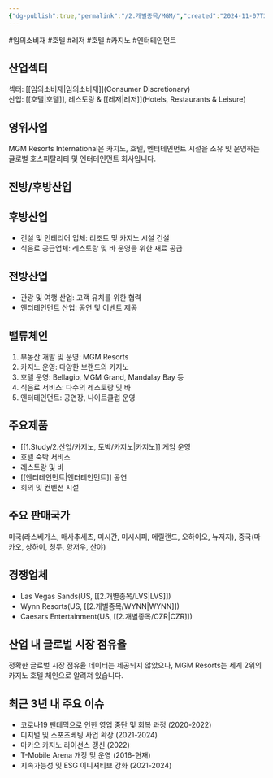 ```yaml
---
{"dg-publish":true,"permalink":"/2.개별종목/MGM/","created":"2024-11-07T21:43:23.877+09:00","updated":"2025-07-29T21:37:04.911+09:00"}
---
```


#임의소비재 #호텔 #레저 #호텔 #카지노 #엔터테인먼트 

## 산업섹터

섹터: [[임의소비재\|임의소비재]](Consumer Discretionary)  
산업: [[호텔\|호텔]], 레스토랑 & [[레저\|레저]](Hotels, Restaurants & Leisure)

## 영위사업

MGM Resorts International은 카지노, 호텔, 엔터테인먼트 시설을 소유 및 운영하는 글로벌 호스피탈리티 및 엔터테인먼트 회사입니다.

## 전방/후방산업

## 후방산업

- 건설 및 인테리어 업체: 리조트 및 카지노 시설 건설
- 식음료 공급업체: 레스토랑 및 바 운영을 위한 재료 공급

## 전방산업

- 관광 및 여행 산업: 고객 유치를 위한 협력
- 엔터테인먼트 산업: 공연 및 이벤트 제공

## 밸류체인

1. 부동산 개발 및 운영: MGM Resorts
2. 카지노 운영: 다양한 브랜드의 카지노
3. 호텔 운영: Bellagio, MGM Grand, Mandalay Bay 등
4. 식음료 서비스: 다수의 레스토랑 및 바
5. 엔터테인먼트: 공연장, 나이트클럽 운영

## 주요제품

- [[1.Study/2.산업/카지노, 도박/카지노\|카지노]] 게임 운영
- 호텔 숙박 서비스
- 레스토랑 및 바
- [[엔터테인먼트\|엔터테인먼트]] 공연
- 회의 및 컨벤션 시설

## 주요 판매국가

미국(라스베가스, 매사추세츠, 미시간, 미시시피, 메릴랜드, 오하이오, 뉴저지), 중국(마카오, 상하이, 청두, 항저우, 산야)

## 경쟁업체

- Las Vegas Sands(US, [[2.개별종목/LVS\|LVS]])
- Wynn Resorts(US, [[2.개별종목/WYNN\|WYNN]])
- Caesars Entertainment(US, [[2.개별종목/CZR\|CZR]])

## 산업 내 글로벌 시장 점유율

정확한 글로벌 시장 점유율 데이터는 제공되지 않았으나, MGM Resorts는 세계 2위의 카지노 호텔 체인으로 알려져 있습니다.

## 최근 3년 내 주요 이슈

- 코로나19 팬데믹으로 인한 영업 중단 및 회복 과정 (2020-2022)
- 디지털 및 스포츠베팅 사업 확장 (2021-2024)
- 마카오 카지노 라이선스 갱신 (2022)
- T-Mobile Arena 개장 및 운영 (2016-현재)
- 지속가능성 및 ESG 이니셔티브 강화 (2021-2024)